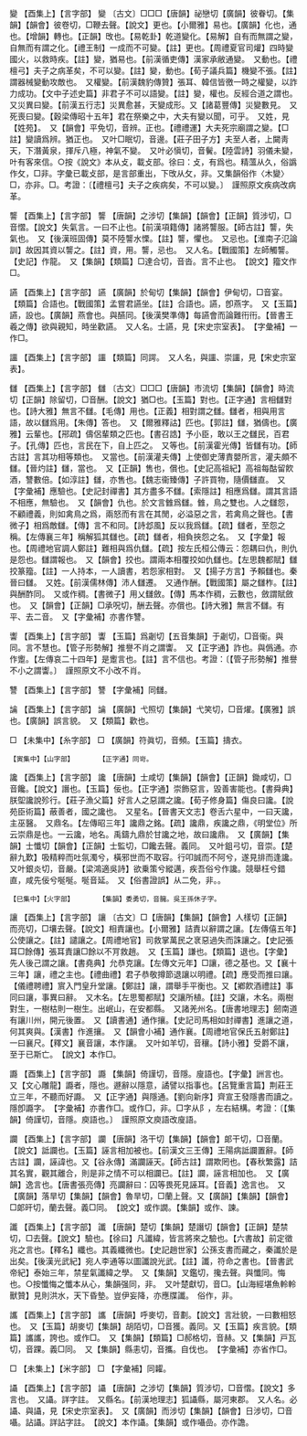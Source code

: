 <!-- { "loadSidebar": true } -->
變	【酉集上】【言字部】	變	〔古文〕□□□【唐韻】祕戀切【廣韻】彼眷切。【集韻】【韻會】彼卷切，□鞭去聲。【說文】更也。【小爾雅】易也。【廣韻】化也，通也。【增韻】轉也。【正韻】攺也。【易乾卦】乾道變化。【易解】自有而無謂之變，自無而有謂之化。【禮王制】一成而不可變。【註】更也。【周禮夏官司爟】四時變國火，以救時疾。【註】變，猶易也。【前漢循吏傳】漢家承敝通變。　又動也。【禮檀弓】夫子之病革矣，不可以變。【註】變，動也。【荀子議兵篇】機變不張。【註】謂器械變動攻敵也。　又權變。【前漢魏豹傳贊】張耳、韓信皆徼一時之權變，以詐力成功。【文中子述史篇】非君子不可以語變。【註】變，權也。反經合道之謂也。　又災異曰變。【前漢五行志】災異愈甚，天變成形。又【諸葛豐傳】災變數見。　又死喪曰變。【穀梁傳昭十五年】君在祭樂之中，大夫有變以聞，可乎。　又姓，見【姓苑】。　又【韻會】平免切，音辨。正也。【禮禮運】大夫死宗廟謂之變。【□註】變讀爲辨。猶正也。　又叶□眠切，音邊。【莊子田子方】夫至人者，上闚靑天，下潛黃泉，揮斥八極，神氣不變。　又叶必愼切，音鬢。【陸雲詩】羽儀未變，叶有客來信。○按《說文》本从攴，載攴部。徐曰：攴，有爲也。精薀从久，俗譌作攵，□非。字彙已載攴部，是言部重出，下攺从攵，非。又集韻俗作〈木變〉□，亦非。□。考證：〔【禮檀弓】夫子之疾病矣，不可以變。〕　謹照原文疾病改病革。 

讋	【酉集上】【言字部】	讋	【唐韻】之涉切【集韻】【韻會】【正韻】質涉切，□音慴。【說文】失氣言。一曰不止也。【前漢項籍傳】諸將讋服。【師古註】讋，失氣也。　又【後漢班固傳】莫不陸讋水慄。【註】讋，懼也。　又忌也。【淮南子氾論訓】故因其資以讋之。【註】資，用。讋，忌也。　又人名。【戰國策】左師觸讋。【史記】作龍。　又【集韻】【類篇】□達合切，音沓。言不止也。　【說文】籀文作□。

讌	【酉集上】【言字部】	讌	【廣韻】於甸切【集韻】【韻會】伊甸切，□音宴。【類篇】合語也。【戰國策】孟嘗君讌坐。【註】合語也。讌，卽燕字。　又【玉篇】讌，設也。【廣韻】燕會也。與醼同。【後漢樊準傳】每讌會而論難衎衎。【晉書王羲之傳】欲與親知，時坐歡讌。　又人名。士讌，見【宋史宗室表】。　【字彙補】一作□。

讍	【酉集上】【言字部】	讍	【類篇】同諤。　又人名，與讍、崇讍，見【宋史宗室表】。

讎	【酉集上】【言字部】	讎	〔古文〕□□□【唐韻】市流切【集韻】【韻會】時流切【正韻】除留切，□音酬。【說文】猶□也。【玉篇】對也。【正字通】言相讎對也。【詩大雅】無言不讎。【毛傳】用也。【正義】相對謂之讎。讎者，相與用言語，故以讎爲用。【朱傳】答也。　又【爾雅釋詁】匹也。【郭註】讎，猶儔也。【廣雅】云輩也。【郉疏】儔侶輩類之匹也。【書召誥】予小臣，敢以王之讎民，百君子。【孔傳】匹也，言民在下，自上匹之。　又等也。【前漢霍光傳】皆讎有功。【師古註】言其功相等類也。　又當也。【前漢灌夫傳】上使御史薄責嬰所言，灌夫頗不讎。【晉灼註】讎，當也。　又【正韻】售也，償也。【史記高祖紀】高祖每酤留飮酒，讐數倍。【如淳註】讎，亦售也。【魏志衞臻傳】子許買物，隨價讎直。　又【字彙補】應驗也。【史記封禪書】其方盡多不讎。【索隱註】相應爲讎。謂其言語不相應，無驗也。　又【韻會】仇也。於文言雔爲讎。雔，鳥之雙也。人之讎怨，不顧禮義，則如禽鳥之爲，兩怒而有言在其閒，必溢惡之言，若禽鳥之聲也。【書微子】相爲敵讎。【傳】言不和同。【詩邶風】反以我爲讎。【疏】讎者，至怨之稱。【左傳襄三年】稱解狐其讎也。【疏】讎者，相負挾怨之名。　又【字彙】報也。【周禮地官調人鄭註】難相與爲仇讎。【疏】按左氏桓公傳云：怨耦曰仇，則仇是怨也。讎謂報也。　又【韻會】挍也。謂兩本相覆挍如仇讎也。【左思魏都賦】讎挍篆籀。【註】一人持本，一人讀書，若怨家相對。　又【揚子方言】予賴讎也。秦晉曰讎。　又姓。【前漢儒林傳】沛人讎遷。　又通作酬。【戰國策】屬之讎柞。【註】與酬酢同。　又或作稠。【書微子】用乂讎斂。【傳】馬本作稠，云數也，斂謂賦斂也。　又【韻會】【正韻】□承呪切，酬去聲。亦償也。【詩大雅】無言不讎。有平、去二音。　又【字彙補】亦書作讐。

讏	【酉集上】【言字部】	讏	【玉篇】爲劌切【五音集韻】于劌切，□音衞。與同。言不慧也。【管子形勢解】推譽不肖之謂讏。　又【正字通】詐也。與僞通。亦作躗。【左傳哀二十四年】是躗言也。【註】言不信也。考證：〔【管子形勢解】推譽不小之謂讏。〕　謹照原文不小改不肖。 

讐	【酉集上】【言字部】	讐	【字彙補】同讎。

讑	【酉集上】【言字部】	讑	【廣韻】弋照切【集韻】弋笑切，□音燿。【廣雅】誤也。【廣韻】誤言貌。　又【類篇】歡也。

□	【未集中】【糸字部】	□	【廣韻】符眞切，音頻。【玉篇】擣衣。

	【寅集中】【山字部】		【正字通】同岢。

讒	【酉集上】【言字部】	讒	【唐韻】士咸切【集韻】【韻會】【正韻】鋤咸切，□音饞。【說文】譖也。【玉篇】佞也。【正字通】崇飾惡言，毀善害能也。【書舜典】朕堲讒說殄行。【莊子漁父篇】好言人之惡謂之讒。【荀子修身篇】傷良曰讒。【說苑臣術篇】蔽善者，國之讒也。　又星名。【晉書天文志】卷舌六星中，一曰天讒，主巫醫。　又鼎名。【左傳昭三年】讒鼎之銘。【疏】讒鼎，疾讒之鼎，《明堂位》所云崇鼎是也。一云讒，地名。禹鑄九鼎於甘讒之地，故曰讒鼎。　又【廣韻】【集韻】士懺切【韻會】【正韻】士監切，□饞去聲。義同。　又叶鉏弓切，音崇。【楚辭九歎】吸精粹而吐氛濁兮，橫邪世而不取容。行叩誠而不阿兮，遂見排而逢讒。　又叶銀炎切，音嚴。【梁鴻適吳詩】欲乗策兮縱邁，疾吾俗兮作讒。競舉枉兮錯直，咸先佞兮唌唌。唌音延。　又【俗書證誤】从二免，非。。

	【巳集中】【火字部】		【集韻】委勇切，音臃。吳王孫休子字。

讓	【酉集上】【言字部】	讓	〔古文〕□【唐韻】【集韻】【韻會】人樣切【正韻】而亮切，□壤去聲。【說文】相責讓也。【小爾雅】詰責以辭謂之讓。【左傳僖五年】公使讓之。【註】譴讓之。【周禮地官】司救掌萬民之衺惡過失而誅讓之。【史記張耳□餘傳】張耳責讓□餘以不肎救趙。　又【玉篇】謙也。【類篇】退也。【字彙】先人後己謂之讓。【書堯典】允恭克讓。【左傳文元年】□讓，德之基也。又【襄十三年】讓，禮之主也。【禮曲禮】君子恭敬撙節退讓以明禮。【疏】應受而推曰讓。【儀禮聘禮】賔入門皇升堂讓。【鄭註】讓，謂舉手平衡也。又【鄕飮酒禮註】事同曰讓，事異曰辭。　又木名。【左思蜀都賦】交讓所植。【註】交讓，木名。兩樹對生，一樹枯則一樹生。出岷山，在安都縣。　又諸羌州名。【唐書地理志】劒南道有讓川州，開元後置。　又【讀書通】通作攘。【史記司馬相如封禪書】進讓之道，何其爽與。【漢書】作進攘。　又【韻會小補】通作襄。【周禮地官保氏五射鄭註】一曰襄尺。【釋文】襄音讓，本作讓。　又叶如羊切，音穰。【詩小雅】受爵不讓，至于已斯亡。　【說文】本作□。

讔	【酉集上】【言字部】	讔	【集韻】倚謹切，音隱。廋語也。【字彙】詶言也。　又【文心雕龍】讔者，隱也。遯辭以隱意，譎譬以指事也。【呂覽重言篇】荆莊王立三年，不聽而好讔。　又【正字通】與隱通。【劉向新序】齊宣王發隱書而讀之。隱卽讔字。　【字彙補】亦書作□。或作□，非。□字从阝，左右結構。考證：〔【集韻】倚謹切，音隱。庾語也。〕　謹照原文庾語改廋語。 

讕	【酉集上】【言字部】	讕	【唐韻】洛干切【集韻】【韻會】郞干切，□音蘭。【說文】詆讕也。【玉篇】誣言相加被也。【前漢文三王傳】王陽病詆讕置辭。【師古註】讕，誣諱也。又【谷永傳】滿讕誣天。【師古註】謂欺罔也。【春秋繁露】詰其名實，觀其離合，則是非之情不可以相讕已。【註】讕，誣言相加也。　又【廣韻】逸言也。【唐書張亮傳】亮讕辭曰：囚等畏死見誣耳。【音義】逸言也。　又【廣韻】落旱切【集韻】【韻會】魯旱切，□蘭上聲。又【廣韻】【集韻】【韻會】□郞旰切，蘭去聲。義□同。　【說文】或作譋。【集韻】或作、諫。

讖	【酉集上】【言字部】	讖	【唐韻】楚切【集韻】楚譖切【韻會】【正韻】楚禁切，□去聲。【說文】驗也。【徐曰】凡讖緯，皆言將來之驗也。【六書故】前定徵兆之言也。【釋名】纖也。其義纖微也。【史記趙世家】公孫支書而藏之，秦讖於是出矣。【後漢光武紀】宛人李通等以圖讖說光武。【註】讖，符命之書也。【晉書武帝紀】泰始三年，禁星氣讖緯之學。　又【集韻】叉鑑切，攙去聲。與懺同。悔也。○按懺悔之懺本从心，集韻强同，非。　又叶楚獻切，音□。【山海經堪魚軨軨獸贊】見則洪水，天下昏墊。豈伊妄降，亦應牒讖。　俗作，非。

讗	【酉集上】【言字部】	讗	【唐韻】呼麥切，音劃。【說文】言壯貌，一曰數相怒也。　又【玉篇】胡麥切【集韻】胡陌切，□音獲。義同。又【玉篇】疾言貌。【類篇】讗讗，誇也。或作□。　又【集韻】【類篇】□郝格切，音赫。又【集韻】戸瓦切，音踝。義□同。　又【集韻】縣恚切，音攜。自伐也。　【字彙補】亦省作□。

□	【未集上】【米字部】	□	【字彙補】同糶。

讘	【酉集上】【言字部】	讘	【唐韻】之涉切【集韻】質涉切，□音慴。【說文】多言也。　又讘。詳字註。　又縣名。【前漢地理志】狐讘縣，屬河東郡。　又人名。必讘、與讘，見【宋史宗室表】。　又【廣韻】而涉切【集韻】【韻會】日涉切，□音囁。詀讘。詳詀字註。　【說文】本作讘。【集韻】或作囁嵒。亦作譫。


